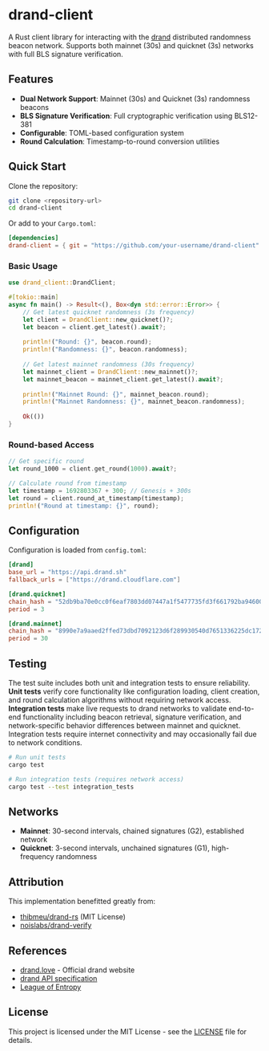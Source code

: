 # drand-client

A Rust client library for interacting with the [drand](https://drand.love/) distributed randomness beacon network. Supports both mainnet (30s) and quicknet (3s) networks with full BLS signature verification.

## Features

- **Dual Network Support**: Mainnet (30s) and Quicknet (3s) randomness beacons
- **BLS Signature Verification**: Full cryptographic verification using BLS12-381
- **Configurable**: TOML-based configuration system
- **Round Calculation**: Timestamp-to-round conversion utilities

## Quick Start

Clone the repository:
```bash
git clone <repository-url>
cd drand-client
```

Or add to your `Cargo.toml`:
```toml
[dependencies]
drand-client = { git = "https://github.com/your-username/drand-client" }
```

### Basic Usage

```rust
use drand_client::DrandClient;

#[tokio::main]
async fn main() -> Result<(), Box<dyn std::error::Error>> {
    // Get latest quicknet randomness (3s frequency)
    let client = DrandClient::new_quicknet()?;
    let beacon = client.get_latest().await?;
    
    println!("Round: {}", beacon.round);
    println!("Randomness: {}", beacon.randomness);
    
    // Get latest mainnet randomness (30s frequency)  
    let mainnet_client = DrandClient::new_mainnet()?;
    let mainnet_beacon = mainnet_client.get_latest().await?;
    
    println!("Mainnet Round: {}", mainnet_beacon.round);
    println!("Mainnet Randomness: {}", mainnet_beacon.randomness);
    
    Ok(())
}
```

### Round-based Access

```rust
// Get specific round
let round_1000 = client.get_round(1000).await?;

// Calculate round from timestamp
let timestamp = 1692803367 + 300; // Genesis + 300s
let round = client.round_at_timestamp(timestamp);
println!("Round at timestamp: {}", round);
```

## Configuration

Configuration is loaded from `config.toml`:

```toml
[drand]
base_url = "https://api.drand.sh"
fallback_urls = ["https://drand.cloudflare.com"]

[drand.quicknet]
chain_hash = "52db9ba70e0cc0f6eaf7803dd07447a1f5477735fd3f661792ba94600c84e971"
period = 3

[drand.mainnet] 
chain_hash = "8990e7a9aaed2ffed73dbd7092123d6f289930540d7651336225dc172e51b2ce"
period = 30
```

## Testing

The test suite includes both unit and integration tests to ensure reliability. **Unit tests** verify core functionality like configuration loading, client creation, and round calculation algorithms without requiring network access. **Integration tests** make live requests to drand networks to validate end-to-end functionality including beacon retrieval, signature verification, and network-specific behavior differences between mainnet and quicknet. Integration tests require internet connectivity and may occasionally fail due to network conditions.

```bash
# Run unit tests
cargo test

# Run integration tests (requires network access)
cargo test --test integration_tests
```

## Networks

- **Mainnet**: 30-second intervals, chained signatures (G2), established network
- **Quicknet**: 3-second intervals, unchained signatures (G1), high-frequency randomness

## Attribution

This implementation benefitted greatly from:
- [thibmeu/drand-rs](https://github.com/thibmeu/drand-rs) (MIT License)
- [noislabs/drand-verify](https://github.com/noislabs/drand-verify)

## References

- [drand.love](https://drand.love/) - Official drand website
- [drand API specification](https://drand.love/docs/specification/)
- [League of Entropy](https://www.cloudflare.com/leagueofentropy/)

## License

This project is licensed under the MIT License - see the [LICENSE](LICENSE) file for details.